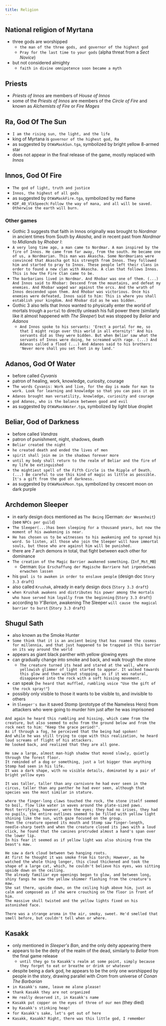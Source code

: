 ```yaml
---
title: Religion
---
```


## National religion of Myrtana
- three gods are worshipped
  - `the man of the three gods, and governor of the highest god`
  - `Pray for the last time to your gods` (alpha threat from a _Sect Novice_)
- but not considered almighty
  - `faith in divine omnipotence soon became a myth`

## Priests
-  _Priests of Innos_ are members of _House of Innos_ 
  - some of the _Priests of Innos_ are members of the _Circle of Fire_ and known as _Alchemists of Fire_ or _Fire Mages_
 
## Ra, God Of The Sun
- `I am the rising sun, the light, and the life`
- king of Myrtana is `governor of the highest god, Ra`
- as suggested by `OtWaMaskSun.tga`, symbolized by bright yellow 8-armed star
- does not appear in the final release of the game, mostly replaced with _Innos_

## Innos, God Of Fire
- `The god of light, truth and justice`
- `Innos, the highest of all gods`
- as suggested by `OtWaMaskFire.tga`, symbolized by red flame
- `KDF_40_VlkSpeech`: `Follow the way of mana, and all will be saved. Otherwise the earth will burn.`

### Other games
- Gothic 3 suggests that faith in Innos originally was brought to _Nordmar_ in ancient times from South by _Akasha_, and in recent past from _Nordmar_ to _Midlands_ by _Rhobar I_:
- `A very long time ago, a man came to Nordmar. A man inspired by the fire of Innos. He came from far away, from the south. He became one of us, a Nordmarian. This man was Akascha. Some Nordmarians were convinced that Akascha got his strength from Innos. They followed him and started to pray to Innos. These people left their clans in order to found a new clan with Akascha. A clan that follows Innos. This is how the Fire Clan came to be.`
- `The barbarians lived in Nordmar. And Rhobar was one of them. (...) And Innos said to Rhobar: Descend from the mountains, and defeat my enemies. And Rhobar waged war against the orcs. And the wrath of Innos descended upon them. And Rhobar was victorious. Once his enemies were defeated, Innos said to him: This is where you shall establish your kingdom. And Rhobar did as he was bidden.`
- Gothic 3 also tells that _Innos_ wanted to physically enter the world of mortals trough a `portal` to directly unleash his full power there (similarly like it almost happened with _The Sleeper_) but was stopped by _Beliar_ and _Adanos_
  - `And Innos spoke to his servants: 'Erect a portal for me, so that I might reign over this world in all eternity!' And his servants did as they were bidden. But when Beliar saw what the servants of Innos were doing, he screamed with rage. (...) And Adanos called a flood (...) And Adanos said to his brothers: 'Never more shall you set foot in my land.'`

## Adanos, God Of Water
- before called _Cyvanis_
- patron of healing, work, knowledge, curiosity, courage
- `The words Cyvanis: Work and live, for the day is made for man to work. Look for learning and knowledge so that you can pass it on`
- `Adanos brought man versatility, knowledge, curiosity and courage`
- `god Adanos, who is the balance between good and evil`
- as suggested by `OtWaMaskWater.tga`, symbolized by light blue droplet

## Beliar, God of Darkness
- before called _Vandras_
- patron of punishment, night, shadows, death
- `Beliar created the night`
- `he created death and ended the lives of men`
- `spirit shall join me in the shadows forever more`
- `until my body shall return to the realm of Beliar and the fire of my life be extinguished`
- `the mightiest spell of the Fifth Circle is the Ripple of Death. (...) Be careful to use this kind of magic as little as possible. It's a gift from the god of darkness.`
- as suggested by `OtWaMaskMoon.tga`, symbolized by crescent moon on dark purple

## Archdemon Sleeper
- in early design docs mentioned as `The Being` (German: `der Wesenheit`) (see `NPCs per guild`)
- `The Sleeper(...)has been sleeping for a thousand years, but now the moment of his awakening is near.`
- `He has chosen us to be witnesses to his awakening and to spread his word. So listen, all those who join the Sleeper will have immortal souls, but those who are against him will be punished.`
- there are 7 arch demons in total, that fight between each other for dominance
- `The creation of the Magic Barrier awakened something.` (`Inf_Mst_MB`)
  - German: `Die Erschaffung der Magische Barriere hat irgendetwas erwachen lassen`
- his `goal is to awaken in order to enslave people` (design doc `Story 3.3 draft`)
- also called `Krushak`, already in early design docs (`Story 3.3 draft`)
- `when Krushak awakens and distributes his power among the mortals who have served him loyally from the beginning` (`Story 3.3 draft`)
- according to _Y'Berion_, awakening The Sleeper `will cause the magical barrier to burst` (`Story 3.3 draft`)

## Shugul Sath
- also known as the Smoke Hunter
- `Some think that it is an ancient being that has roamed the cosmos for millennia, and that just happened to be trapped in this barrier on its way around the world`
- appears as giant black panther with yellow glowing eyes
- can gradually change into smoke and back, and walk trough the stone
  - `The creature turned its head and stared at the wall, where yellowish glimmer of light started to appear. It walked towards this glow and then without stopping, as if it was natural, disappeared into the rock with a soft hissing movement.`
- can speak (`he heard that muffled, rumbling voice "Use the gift of the rock spray!"`)
- possibly only visible to those it wants to be visible to, and invisible to others
- in `Sleeper's Ban` it saved Stomp (prototype of the Nameless Hero) from attackers who were going to murder him just after he was imprisoned
```
And again he heard this rumbling and hissing, which came from the creature, but also seemed to echo from the ground below and from the rock next to him: "Keep the grace period!".
As if through a fog, he perceived that the being had spoken!
And while he was still trying to cope with this realization, he heard loud screams of flight of his attackers.  
He looked back, and realized that they are all gone.
```
```
He saw a large, almost man-high shadow that moved slowly, quietly through the forest floor.
It reminded of a dog or something, just a lot bigger than anything Stomp had seen in his life. 
It was a dark shape, with no visible details, dominated by a pair of bright yellow eyes
```
```
It was taller, taller than any carnivore he had ever seen in the circus, taller than any panther he had ever seen, although that species was the most similar in stature. 
```
```
where the finger-long claws touched the rock, the stone itself seemed to boil, flow like water in waves around the plate-sized paws.
Most terrifying, however, were the eyes; they had no irises, they had no pupils, the entire outlines seemed to be filled with yellow light shining like the sun, with gaze focused on the group.
Then the creature opened its mouth and Stomp saw finger-length, needle-sharp teeth and when the creature closed its jaws with a loud click, he found that the canines protruded almost a hand's span over the lower lip.
In his fear it seemed as if yellow light was also shining from the beast's maw.
```
```
He saw a dark cloud between two hanging roots.
At first he thought it was smoke from his torch; However, as he watched the whole thing longer, this cloud thickened and took the shape of a large cat, which, he couldn't believe his eyes, was sitting upside down on the ceiling.
The already familiar eye openings began to glow, and between long, shiny fangs he saw the yellow shimmer flashing from the creature's maw.
She sat there, upside down, on the ceiling high above him, just as calm and composed as if she were crouching on the floor in front of him.
The massive skull twisted and the yellow lights fixed on his astonished face.
```
```
There was a strange aroma in the air, smoky, sweet. He'd smelled that smell before, but couldn't tell when or where.
```

## Kasakk
- only mentioned in _Sleeper's Ban_, and the only deity appearing there
- appears to be the deity of the realm of the dead, similarly to _Beliar_ from the final game release
  - `until they go to Kasakk's realm at some point, simply because they forget to eat or breathe or drink or whatever`
- despite being a dark god, he appears to be the only one worshipped by people in the story, drawing parallel with _Crom_ from universe of _Conan The Barbarian_
- `in Kasakk's name, leave me alone please!`
- `thank Kasakk they are not organized`
- `He really deserved it, in Kasakk's name`
- `Kasakk put copper on the eyes of three of our men` (they died) 
- `by Kasakk's stinking heap!`
- `for Kasakk's sake, let's get out of here`
- `Kasakk, Kasakk? Right, there was this little god, I remember`

